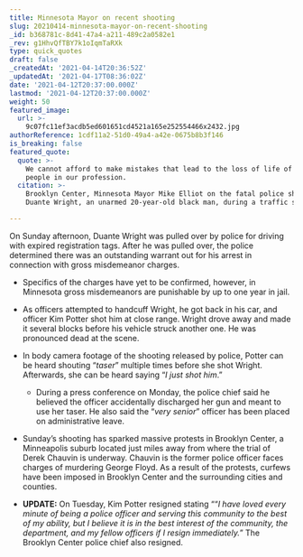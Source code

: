 ```yaml
---
title: Minnesota Mayor on recent shooting
slug: 20210414-minnesota-mayor-on-recent-shooting
_id: b368781c-8d41-47a4-a211-489c2a0582e1
_rev: g1HhvQfTBY7k1oIqmTaRXk
type: quick_quotes
draft: false
_createdAt: '2021-04-14T20:36:52Z'
_updatedAt: '2021-04-17T08:36:02Z'
date: '2021-04-12T20:37:00.000Z'
lastmod: '2021-04-12T20:37:00.000Z'
weight: 50
featured_image:
  url: >-
    9c07fc11ef3acdb5ed601651cd4521a165e252554466x2432.jpg
authorReference: 1cdf11a2-51d0-49a4-a42e-0675b8b3f146
is_breaking: false
featured_quote:
  quote: >-
    We cannot afford to make mistakes that lead to the loss of life of other
    people in our profession.
  citation: >-
    Brooklyn Center, Minnesota Mayor Mike Elliot on the fatal police shooting of
    Duante Wright, an unarmed 20-year-old black man, during a traffic stop.

---
```

On Sunday afternoon, Duante Wright was pulled over by police for driving with expired registration tags. After he was pulled over, the police determined there was an outstanding warrant out for his arrest in connection with gross misdemeanor charges.

  * Specifics of the charges have yet to be confirmed, however, in Minnesota gross misdemeanors are punishable by up to one year in jail.

* As officers attempted to handcuff Wright, he got back in his car, and officer Kim Potter shot him at close range. Wright drove away and made it several blocks before his vehicle struck another one. He was pronounced dead at the scene.
* In body camera footage of the shooting released by police, Potter can be heard shouting “_taser_” multiple times before she shot Wright. Afterwards, she can be heard saying “_I just shot him_.”
  * During a press conference on Monday, the police chief said he believed the officer accidentally discharged her gun and meant to use her taser. He also said the “_very senior_” officer has been placed on administrative leave.
* Sunday’s shooting has sparked massive protests in Brooklyn Center, a Minneapolis suburb located just miles away from where the trial of Derek Chauvin is underway. Chauvin is the former police officer faces charges of murdering George Floyd. As a result of the protests, curfews have been imposed in Brooklyn Center and the surrounding cities and counties.
* **UPDATE:** On Tuesday, Kim Potter resigned stating ““_I have loved every minute of being a police officer and serving this community to the best of my ability, but I believe it is in the best interest of the community, the department, and my fellow officers if I resign immediately._” The Brooklyn Center police chief also resigned.